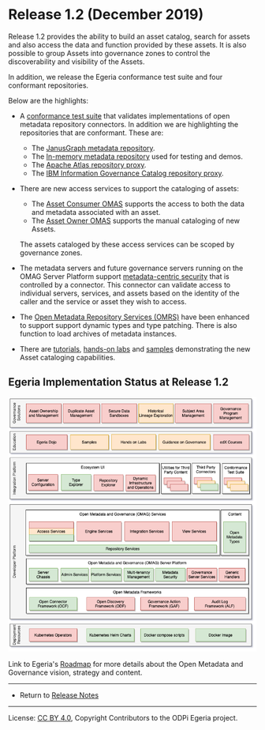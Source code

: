 <!-- SPDX-License-Identifier: CC-BY-4.0 -->
<!-- Copyright Contributors to the ODPi Egeria project. -->

# Release 1.2 (December 2019)

Release 1.2 provides the ability to build an asset catalog, search for assets and also
access the data and function provided by these assets.
It is also possible to group Assets into governance zones to control the
discoverability and visibility of the Assets. 

In addition, we release the Egeria conformance test suite and four
conformant repositories.

Below are the highlights:
  
* A [conformance test suite](../open-metadata-conformance-suite)
  that validates implementations of open metadata repository connectors.
  In addition we are highlighting the repositories that are conformant.
  These are:
     * The [JanusGraph metadata repository](../open-metadata-implementation/adapters/open-connectors/repository-services-connectors/open-metadata-collection-store-connectors/graph-repository-connector).
     * The [In-memory metadata repository](../open-metadata-implementation/adapters/open-connectors/repository-services-connectors/open-metadata-collection-store-connectors/inmemory-repository-connector) used for testing and demos.
     * The [Apache Atlas repository proxy](https://github.com/odpi/egeria-connector-apache-atlas).
     * The [IBM Information Governance Catalog repository proxy](https://github.com/odpi/egeria-connector-ibm-information-server).

* There are new access services to support the cataloging of assets:
   * The [Asset Consumer OMAS](../open-metadata-implementation/access-services/asset-consumer) supports the access to both the data and metadata associated with an asset.
   * The [Asset Owner OMAS](../open-metadata-implementation/access-services/asset-owner) supports the manual cataloging of new Assets.
  
  The assets cataloged by these access services can be scoped by governance zones.
  
* The metadata servers and future governance servers running on the OMAG Server Platform
  support [metadata-centric security](../open-metadata-implementation/common-services/metadata-security)
  that is controlled by a connector.  This connector can validate access to individual servers,
  services, and assets based on the identity of the caller and the service or asset
  they wish to access.
  
* The [Open Metadata Repository Services (OMRS)](../open-metadata-implementation/repository-services)
  have been enhanced to support support dynamic types and type patching.
  There is also function to load archives of metadata instances.
     
* There are [tutorials](../open-metadata-resources/open-metadata-tutorials),
  [hands-on labs](../open-metadata-resources/open-metadata-labs) and
  [samples](../open-metadata-resources/open-metadata-samples) demonstrating
  the new Asset cataloging capabilities.

## Egeria Implementation Status at Release 1.2
 
![Egeria Implementation Status](../open-metadata-publication/website/roadmap/functional-organization-showing-implementation-status-for-1.2.png#pagewidth)
 
 Link to Egeria's [Roadmap](../open-metadata-publication/website/roadmap) for more details about the
 Open Metadata and Governance vision, strategy and content.
 
----
 * Return to [Release Notes](.)
         

----
License: [CC BY 4.0](https://creativecommons.org/licenses/by/4.0/),
Copyright Contributors to the ODPi Egeria project.
